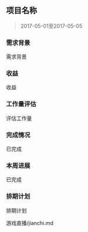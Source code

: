 ## 项目名称

> 2017-05-01至2017-05-05

### 需求背景

需求背景

### 收益

收益

### 工作量评估

评估工作量

### 完成情况

已完成

### 本周进展

已完成

### 排期计划

排期计划

 游戏直播/jianchi.md


